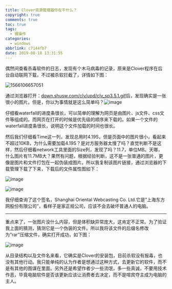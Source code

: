 ```yaml
---
title: Clover资源管理器你在干什么？
copyright: true
comments: true
toc: true
tags:
  - 骚操作
categories:
  - windows
abbrlink: c7144fb7
date: 2019-08-18 13:31:55
---
```


偶然间查看杀毒软件的日志，发现有个木马病毒的记录，原来是Clover程序在后台自动联网下载，不过被杀软拦截了，详情如下图：

![1566106657051](//ws1.sinaimg.cn/large/96e311f0gy1g63rzqjibbj20s508lwez.jpg)

通过浏览器打开：[down.shusw.com/clv/upd/clv_sp3.5.1.gif](down.shusw.com/clv/upd/clv_sp3.5.1.gif)后，发现确实是一张很小的图片。但是，你以为事情就是这么简单吗？![image](//ws2.sinaimg.cn/large/96e311f0gy1g63rwtqu8fj20yc0ihaaz.jpg)

仔细看waterfall的进度条很长，可以简单的理解为网页是由图片、js文件、css文件等组成的。而网页在打开的时候是优先级的顺序来下载的。如果一个文件的waterfall进度条很长，说明这个文件加载的时间也很长。

然后我们仔细看Time这一列，发现总用时4.19S，但是页面中的图片很小，看起来不超过10KB，为什么需要加载4.19S？是对方服务器太慢了吗？直觉判断不是这样，然后仔细看network工具里面的Size列，发现了吗？11.7，单位MB。天哪，什么图片有11.7MB大？果然有问题，根据经验判断，这不是一张普通的图片，更像是图片和文件打包在一起伪装成图片。所以我复制该图片链接，通过浏览器的下载管理下载了下来，下载后的文件属性图如下：

![image](//wx1.sinaimg.cn/large/96e311f0gy1g63sbooi2aj20dg0iamy5.jpg)

![image](//wx2.sinaimg.cn/large/96e311f0gy1g63sbatm05j20dg0hcwf2.jpg)

我仔细查询了这个签名，Shanghai Oriental Webcasting Co. Ltd.它是“上海东方网股份有限公司”，看样子是家正规公司，应该不会去破坏普通人的电脑。

------------------

重点来了，一张图片没什么内容，但是体积缺异常庞大，这肯定不正常。为了验证我上面的猜测，猜测它是一个伪装的文件。所以我将该文件的后缀名修改为“rar”压缩文件，确实打开成功，如下图：

![image](//ws4.sinaimg.cn/large/96e311f0gy1g63sfyma8ej20x00f4jtf.jpg)

从目录结构以及文件名来看，它确实是Clover的安装包，目前杀软没有报毒，也没有其他行动。我只能单纯的认为作者是想通过这种方式，去更新它的软件，而不是有其他的图谋在里面。另外还是希望作者少一些流氓，多一些真诚，不要用技术作恶，毕竟电脑软件是否该更新应该让消费者去决定，而不是喧宾夺主成为电脑的主人。